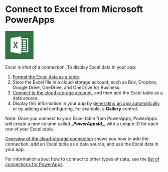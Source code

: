 <properties
	pageTitle="Overview of the Excel connection | Microsoft PowerApps"
	description="Display and update data in Excel by storing the workbook in a cloud-storage account and then connecting to the data from your app."
	services=""
	suite="powerapps"
	documentationCenter="na"
	authors="archnair"
	manager="anneta"
	editor=""
	tags=""/>

<tags
   ms.service="powerapps"
   ms.devlang="na"
   ms.topic="article"
   ms.tgt_pltfrm="na"
   ms.workload="na"
   ms.date="10/02/2016"
   ms.author="archanan"/>

# Connect to Excel from Microsoft PowerApps #

![Excel](./media/connection-excel/excelicon.png)

Excel is *kind of* a connection. To display Excel data in your app:

1. [Format the Excel data as a table](https://support.office.com/article/Create-an-Excel-table-in-a-worksheet-E81AA349-B006-4F8A-9806-5AF9DF0AC664).
1. Store the Excel file in a cloud-storage account, such as Box, Dropbox, Google Drive, OneDrive, and OneDrive for Business.
1. [Connect to the cloud-storage account](../add-manage-connections.md), and then add the Excel table as a data source.
1. Display this information in your app by [generating an app automatically](../get-started-create-from-data.md) or by adding and configuring, for example, a **Gallery** control.

Note: Once you connect to your Excel table from PowerApps, PowerApps will create a new column called **\__PowerAppsId__**, with a unique ID for each row of your Excel table.

[Overview of the cloud-storage connection](cloud-storage-blob-connections.md) shows you how to add the connection, add an Excel table as a data source, and use the Excel data in your app.

For information about how to connect to other types of data, see the [list of connections for PowerApps](../connections-list.md).

<!--NotAvailableYet

## View the available functions

This connection includes the following functions:

| Function Name |  Description |
| --- | --- |
|[GetTables](connection-excel.md#gettables) | Retrieves table names from an Excel file  |
|[GetItems](connection-excel.md#getitems) | Retrieves rows from an Excel table |
|[PostItem](connection-excel.md#postitem) | Inserts a new row into an Excel table |
|[GetItem](connection-excel.md#getitem) | Retrieves a single row from an Excel table |
|[DeleteItem](connection-excel.md#deleteitem) | Deletes a row from an Excel table  |
|[PatchItem](connection-excel.md#patchitem) | Updates an existing row in an Excel table |



### GetTables
Get tables: Retrieves table names from an Excel file

#### Input properties

| Name| Data Type|Required|Description|
| ---|---|---|---|
|dataset|string|yes|Excel file name|

#### Output properties

| Property Name | Data Type | Description |
|---|---|---|
|value|array|You can output the table name (a string value) and the table display name (a string value). e.g. { "value" : [ { "Name": "Table1", "DisplayName": "Table 1"}, { "Name": "Table2", "DisplayName": "Table 2"} ] }  |


### GetItems
Get rows: Retrieves rows from an Excel table

#### Input properties

| Name| Data Type|Required|Description|
| ---|---|---|---|
|dataset|string|yes|Excel file name|
|table|string|yes|Excel table name|
|$skip|integer|no|Number of entries to skip (default = 0)|
|$top|integer|no|Maximum number of entries to retrieve (default = 256)|
|$filter|string|no|An ODATA filter query to restrict the number of entries|
|$orderby|string|no|An ODATA orderBy query for specifying the order of entries|

#### Output properties

| Property Name | Data Type | Description |
|---|---|---|
|value|array|This property is dynamic and depends on what you're connecting to |



### PostItem
Insert row: Inserts a new row into an Excel table

#### Input properties

| Name| Data Type|Required|Description|
| ---|---|---|---|
|dataset|string|yes|Excel file name|
|table|string|yes|Excel table name|
|item| |yes|Row to insert into the specified Excel table|

#### Output properties

| Property Name | Data Type | Description |
|---|---|---|
|ItemInternalId|string| This property is dynamic and depends on what you're connecting to|



### GetItem
Get row: Retrieves a single row from an Excel table

#### Input properties

| Name| Data Type|Required|Description|
| ---|---|---|---|
|dataset|string|yes|Excel file name|
|table|string|yes|Excel table name|
|id|string|yes|Unique identifier of row to retrieve|


#### Output properties

| Property Name | Data Type | Description |
|---|---|---|
|ItemInternalId|string| This property is dynamic and depends on what you're connecting to|



### DeleteItem
Delete row: Deletes a row from an Excel table

#### Input properties

| Name| Data Type|Required|Description|
| ---|---|---|---|
|dataset|string|yes|Excel file name|
|table|string|yes|Excel table name|
|id|string|yes|Unique identifier of the row to delete|

#### Output properties
None.



### PatchItem
Update row: Updates an existing row in an Excel table

#### Input properties

| Name| Data Type|Required|Description|
| ---|---|---|---|
|dataset|string|yes|Excel file name|
|table|string|yes|Excel table name|
|id|string|yes|Unique identifier of the row to update|
|item| |yes|Row with updated values|


#### Output properties

| Property Name | Data Type | Description |
|---|---|---|
|ItemInternalId|string|This property is dynamic and depends on what you're connecting to |

-->
